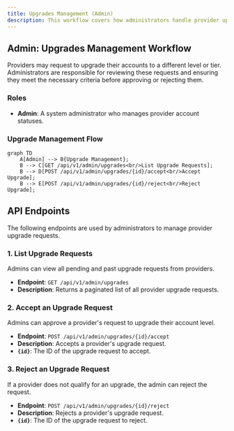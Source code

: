 ```yaml
---
title: Upgrades Management (Admin)
description: This workflow covers how administrators handle provider upgrade requests, including reviewing, accepting, and rejecting them.
---
```


## Admin: Upgrades Management Workflow

Providers may request to upgrade their accounts to a different level or tier. Administrators are responsible for reviewing these requests and ensuring they meet the necessary criteria before approving or rejecting them.

### Roles

*   **Admin**: A system administrator who manages provider account statuses.

### Upgrade Management Flow

```mermaid
graph TD
    A[Admin] --> B{Upgrade Management};
    B --> C[GET /api/v1/admin/upgrades<br/>List Upgrade Requests];
    B --> D[POST /api/v1/admin/upgrades/{id}/accept<br/>Accept Upgrade];
    B --> E[POST /api/v1/admin/upgrades/{id}/reject<br/>Reject Upgrade];
```

## API Endpoints

The following endpoints are used by administrators to manage provider upgrade requests.

### 1. List Upgrade Requests

Admins can view all pending and past upgrade requests from providers.

*   **Endpoint**: `GET /api/v1/admin/upgrades`
*   **Description**: Returns a paginated list of all provider upgrade requests.

### 2. Accept an Upgrade Request

Admins can approve a provider's request to upgrade their account level.

*   **Endpoint**: `POST /api/v1/admin/upgrades/{id}/accept`
*   **Description**: Accepts a provider's upgrade request.
*   **`{id}`**: The ID of the upgrade request to accept.

### 3. Reject an Upgrade Request

If a provider does not qualify for an upgrade, the admin can reject the request.

*   **Endpoint**: `POST /api/v1/admin/upgrades/{id}/reject`
*   **Description**: Rejects a provider's upgrade request.
*   **`{id}`**: The ID of the upgrade request to reject. 